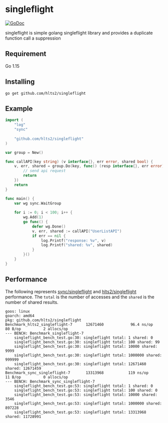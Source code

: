 # singleflight

[![GoDoc](https://godoc.org/github.com/hlts2/singleflight?status.svg)](http://godoc.org/github.com/hlts2/singleflight)

singleflight is simple golang singleflight library and provides a duplicate function call a suppression

## Requirement

Go 1.15

## Installing

```
go get github.com/hlts2/singleflight
```

## Example

```go
import (
    "log"
    "sync"
    
    "github.com/hlts2/singleflight"
)

var group = New()

func callAPI(key string) (v interface{}, err error, shared bool) {
    v, err, shared = group.Do(key, func() (resp interface{}, err error) {
        // send api request
        return
    })
    return
}

func main() {
    var wg sync.WaitGroup
    
    for i := 0; i < 100; i++ {
        wg.Add(1)
        go func() {
            defer wg.Done()
            v, err, shared := callAPI("UserListAPI")
            if err == nil {
                log.Printf("response: %v", v)
                log.Printf("shared: %v", shared)
            }
        }()
    }
}
```

## Performance

The following represents [sync/singleflight](https://github.com/golang/sync/tree/master/singleflight) and [hlts2/singleflight](https://github.com/hlts2/singleflight) performance.
The `total` is the number of accesses and the `shared` is the number of shared results.

```
goos: linux
goarch: amd64
pkg: github.com/hlts2/singleflight
Benchmark_hlts2_singleflight-7   	12671460	        96.4 ns/op	      80 B/op	       2 allocs/op
--- BENCH: Benchmark_singleflight-7
    singleflight_bench_test.go:30: singleflight total: 1 shared: 0
    singleflight_bench_test.go:30: singleflight total: 100 shared: 99
    singleflight_bench_test.go:30: singleflight total: 10000 shared: 9999
    singleflight_bench_test.go:30: singleflight total: 1000000 shared: 999999
    singleflight_bench_test.go:30: singleflight total: 12671460 shared: 12671459
Benchmark_sync_singleflight-7    	13313968	       119 ns/op	      11 B/op	       0 allocs/op
--- BENCH: Benchmark_sync_singleflight-7
    singleflight_bench_test.go:53: singleflight total: 1 shared: 0
    singleflight_bench_test.go:53: singleflight total: 100 shared: 0
    singleflight_bench_test.go:53: singleflight total: 10000 shared: 3546
    singleflight_bench_test.go:53: singleflight total: 1000000 shared: 897228
    singleflight_bench_test.go:53: singleflight total: 13313968 shared: 11728991
```
